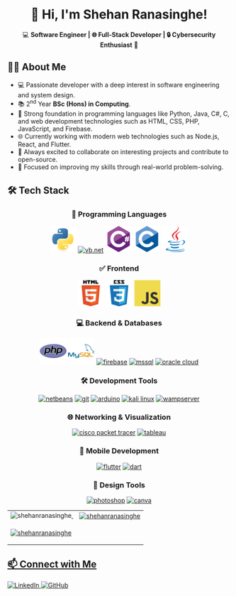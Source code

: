 <!-- GitHub Profile README -->

<h1 align="center">👋 Hi, I'm Shehan Ranasinghe!</h1>
<p align="center">
  💻 <strong>Software Engineer | 🌐 Full-Stack Developer | 🔒 Cybersecurity Enthusiast</strong> 🚀
</p>

<h2>👨‍💻 About Me</h2>
<ul>
  <li>💻 Passionate developer with a deep interest in software engineering and system design.</li>
  <li>📚 2<sup>nd</sup> Year <strong>BSc (Hons) in Computing</strong>.</li>
  <li>🔧 Strong foundation in programming languages like Python, Java, C#, C, and web development technologies such as HTML, CSS, PHP, JavaScript, and Firebase.</li>
  <li>🌐 Currently working with modern web technologies such as Node.js, React, and Flutter.</li>
  <li>🤝 Always excited to collaborate on interesting projects and contribute to open-source.</li>
  <li>🚀 Focused on improving my skills through real-world problem-solving.</li>
</ul>

<h2>🛠 Tech Stack</h2>

<h3 align="center">🧠 Programming Languages</h3>
<p align="center">
    <a href="https://www.python.org" target="_blank"><img src="https://raw.githubusercontent.com/devicons/devicon/master/icons/python/python-original.svg" alt="python" width="60" height="60"/></a>
    <a href="https://visualstudio.microsoft.com/vb/" target="_blank"><img src="https://upload.wikimedia.org/wikipedia/commons/4/40/VB.NET_Logo.svg" alt="vb.net" width="60" height="60"/></a>
    <a href="https://learn.microsoft.com/en-us/dotnet/csharp/" target="_blank"><img src="https://raw.githubusercontent.com/devicons/devicon/master/icons/csharp/csharp-original.svg" alt="csharp" width="60" height="60"/></a>
    <a href="https://en.wikipedia.org/wiki/C_(programming_language)" target="_blank"><img src="https://raw.githubusercontent.com/devicons/devicon/master/icons/c/c-original.svg" alt="c" width="60" height="60"/></a>
    <a href="https://www.java.com" target="_blank"><img src="https://raw.githubusercontent.com/devicons/devicon/master/icons/java/java-original.svg" alt="java" width="60" height="60"/></a>
</p>

<h3 align="center">✅ Frontend</h3>
<p align="center">
    <a href="https://www.w3.org/html/" target="_blank"><img src="https://raw.githubusercontent.com/devicons/devicon/master/icons/html5/html5-original-wordmark.svg" alt="html5" width="60" height="60"/></a>
    <a href="https://www.w3schools.com/css/" target="_blank"><img src="https://raw.githubusercontent.com/devicons/devicon/master/icons/css3/css3-original-wordmark.svg" alt="css3" width="60" height="60"/></a>
    <a href="https://developer.mozilla.org/en-US/docs/Web/JavaScript" target="_blank"><img src="https://raw.githubusercontent.com/devicons/devicon/master/icons/javascript/javascript-original.svg" alt="javascript" width="60" height="60"/></a>
</p>

<h3 align="center">💻 Backend & Databases</h3>
<p align="center">
    <a href="https://www.php.net" target="_blank"><img src="https://raw.githubusercontent.com/devicons/devicon/master/icons/php/php-original.svg" alt="php" width="60" height="60"/></a>
    <a href="https://www.mysql.com/" target="_blank"><img src="https://raw.githubusercontent.com/devicons/devicon/master/icons/mysql/mysql-original-wordmark.svg" alt="mysql" width="60" height="60"/></a>
    <a href="https://firebase.google.com/" target="_blank"><img src="https://www.vectorlogo.zone/logos/firebase/firebase-icon.svg" alt="firebase" width="60" height="60"/></a>
    <a href="https://www.microsoft.com/en-us/sql-server" target="_blank"><img src="https://www.svgrepo.com/show/303229/microsoft-sql-server-logo.svg" alt="mssql" width="60" height="60"/></a>
    <a href="https://www.oracle.com/cloud/" target="_blank"><img src="https://www.vectorlogo.zone/logos/oracle/oracle-icon.svg" alt="oracle cloud" width="60" height="60"/></a>
</p>

<h3 align="center">🛠️ Development Tools</h3>
<p align="center">
     <a href="https://netbeans.apache.org/" target="_blank"><img src="https://upload.wikimedia.org/wikipedia/commons/9/98/Apache_NetBeans_Logo.svg" alt="netbeans" width="60" height="60"/></a>
     <a href="https://git-scm.com/" target="_blank"><img src="https://www.vectorlogo.zone/logos/git-scm/git-scm-icon.svg" alt="git" width="60" height="60"/></a>
     <a href="https://www.arduino.cc/" target="_blank"><img src="https://cdn.worldvectorlogo.com/logos/arduino-1.svg" alt="arduino" width="60" height="60"/></a>
     <a href="https://www.kali.org/" target="_blank"><img src="https://www.kali.org/images/kali-logo.svg" alt="kali linux" width="60" height="60"/></a>
     <a href="https://www.wampserver.com/en/" target="_blank"><img src="https://www.wampserver.com/wp-content/themes/wampserver/img/logo.png" alt="wampserver" width="220" height="60"/></a>
</p>
<h3 align="center">🌐 Networking & Visualization</h3>
<p align="center">
     <a href="https://www.netacad.com/courses/packet-tracer" target="_blank"><img src="https://www.moosoft.com/wp-content/uploads/2023/07/Cisco-Packet-Tracer-098765.png" alt="cisco packet tracer" width="60" height="60"/></a>
     <a href="https://www.tableau.com/" target="_blank"><img src="https://www.tableau.com/themes/custom/tableau_www/logo.v2.svg" alt="tableau" width="120" height="80"/></a>
</p>

<h3 align="center">📱 Mobile Development</h3>
<p align="center">
   <a href="https://flutter.dev" target="_blank"><img src="https://www.vectorlogo.zone/logos/flutterio/flutterio-icon.svg" alt="flutter" width="60" height="60"/></a>
   <a href="https://dart.dev" target="_blank"><img src="https://www.vectorlogo.zone/logos/dartlang/dartlang-icon.svg" alt="dart" width="60" height="60"/></a>
</p>

<h3 align="center">🎨 Design Tools</h3>
<p align="center">
    <a href="https://www.adobe.com/products/photoshop.html" target="_blank"><img src="https://www.adobe.com/cc-shared/assets/img/product-icons/svg/photoshop-40.svg" alt="photoshop" width="60" height="60"/></a>
    <a href="https://www.canva.com/" target="_blank"><img src="https://static.canva.com/web/images/856bac30504ecac8dbd38dbee61de1f1.svg" alt="canva" width="60" height="60"/>
  </tr>
</p>

<table border=0px>
<tr>
<td>&nbsp;<img align="left" src="https://github-readme-stats.vercel.app/api?username=shehanranasinghe&show_icons=true&theme=transparent" alt="shehanranasinghe" /></td>
<td><img align="center" src="https://github-readme-streak-stats.herokuapp.com/?user=shehanranasinghe&theme=transparent" alt="shehanranasinghe" /></td>
</tr>
<td><p><img align="center" src="https://github-readme-stats.vercel.app/api/top-langs?username=shehanranasinghe&show_icons=true&theme=transparent"&layout=compact" alt="shehanranasinghe"/></p></td>
</table>


<h2>📫 Connect with Me</h2>
<p>
  <a href="https://www.linkedin.com/in/your-profile" target="_blank">
    <img src="https://img.shields.io/badge/LinkedIn-0A66C2?style=for-the-badge&logo=linkedin&logoColor=white" alt="LinkedIn">
  </a>
  <a href="https://github.com/ShehanRanasinghe" target="_blank">
    <img src="https://img.shields.io/badge/GitHub-181717?style=for-the-badge&logo=github&logoColor=white" alt="GitHub">
  </a>
</p>
